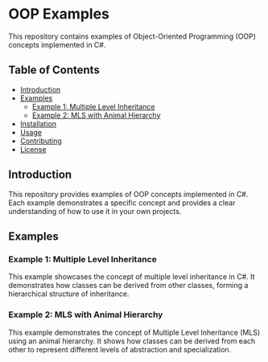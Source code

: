 # OOP Examples

This repository contains examples of Object-Oriented Programming (OOP) concepts implemented in C#.

## Table of Contents

- [Introduction](#introduction)
- [Examples](#examples)
  - [Example 1: Multiple Level Inheritance](#example-1-multiple-level-inheritance)
  - [Example 2: MLS with Animal Hierarchy](#example-2-mls-with-animal-hierarchy)
- [Installation](#installation)
- [Usage](#usage)
- [Contributing](#contributing)
- [License](#license)

## Introduction

This repository provides examples of OOP concepts implemented in C#. Each example demonstrates a specific concept and provides a clear understanding of how to use it in your own projects.

## Examples

### Example 1: Multiple Level Inheritance

This example showcases the concept of multiple level inheritance in C#. It demonstrates how classes can be derived from other classes, forming a hierarchical structure of inheritance.

### Example 2: MLS with Animal Hierarchy

This example demonstrates the concept of Multiple Level Inheritance (MLS) using an animal hierarchy. It shows how classes can be derived from each other to represent different levels of abstraction and specialization.
